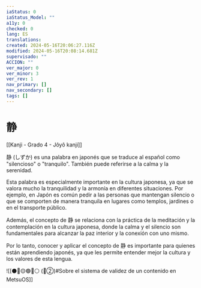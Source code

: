 ```yaml
---
iaStatus: 0
iaStatus_Model: ""
a11y: 0
checked: 0
lang: ES
translations: 
created: 2024-05-16T20:06:27.116Z
modified: 2024-05-16T20:08:14.681Z
supervisado: ""
ACCION: ""
ver_major: 0
ver_minor: 3
ver_rev: 1
nav_primary: []
nav_secondary: []
tags: []
---
```

# 静

[[Kanji - Grado 4 - Jôyô kanji]]

静 (しずか) es una palabra en japonés que se traduce al español como "silencioso" o "tranquilo". También puede referirse a la calma y la serenidad.

Esta palabra es especialmente importante en la cultura japonesa, ya que se valora mucho la tranquilidad y la armonía en diferentes situaciones. Por ejemplo, en Japón es común pedir a las personas que mantengan silencio o que se comporten de manera tranquila en lugares como templos, jardines o en el transporte público.

Además, el concepto de 静 se relaciona con la práctica de la meditación y la contemplación en la cultura japonesa, donde la calma y el silencio son fundamentales para alcanzar la paz interior y la conexión con uno mismo.

Por lo tanto, conocer y aplicar el concepto de 静 es importante para quienes están aprendiendo japonés, ya que les permite entender mejor la cultura y los valores de esta lengua.


![[⚫🔴🟡🟢🔵⚪ (🔴②)#Sobre el sistema de validez de un contenido en MetsuOS]]
